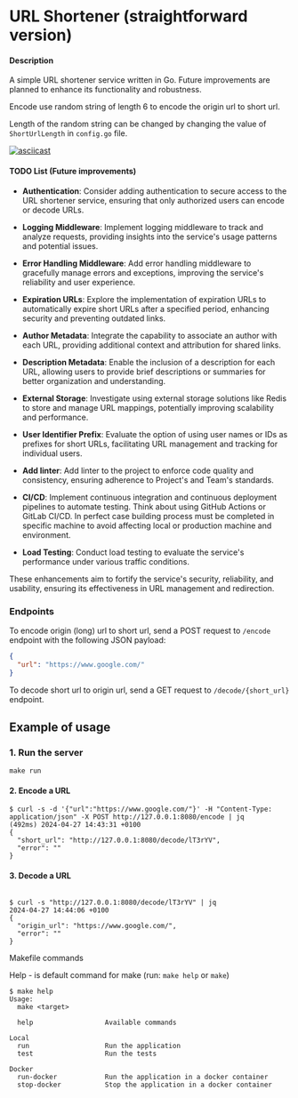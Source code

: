 # URL Shortener (straightforward version)


#### Description

A simple URL shortener service written in Go. Future improvements are planned to enhance its 
functionality and robustness.

Encode use random string of length 6 to encode the origin url to short url.

Length of the random string can be changed by changing the value of `ShortUrlLength` in `config.go` file.

[![asciicast](https://asciinema.org/a/6NBaGoAcchgyzEU87bwb5kOAm.svg)](https://asciinema.org/a/6NBaGoAcchgyzEU87bwb5kOAm)


#### TODO List (Future improvements)


- **Authentication**: Consider adding authentication to secure access to the URL shortener service, 
ensuring that only authorized users can encode or decode URLs.

- **Logging Middleware**: Implement logging middleware to track and analyze requests, providing insights 
into the service's usage patterns and potential issues.

- **Error Handling Middleware**: Add error handling middleware to gracefully manage errors and exceptions, 
improving the service's reliability and user experience.

- **Expiration URLs**: Explore the implementation of expiration URLs to automatically expire short URLs after 
a specified period, enhancing security and preventing outdated links.

- **Author Metadata**: Integrate the capability to associate an author with each URL, providing additional 
context and attribution for shared links.

- **Description Metadata**: Enable the inclusion of a description for each URL, allowing users to provide 
brief descriptions or summaries for better organization and understanding.

- **External Storage**: Investigate using external storage solutions like Redis to store and manage URL mappings, 
potentially improving scalability and performance.

- **User Identifier Prefix**: Evaluate the option of using user names or IDs as prefixes for short URLs, 
facilitating URL management and tracking for individual users.

- **Add linter**: Add linter to the project to enforce code quality and consistency, 
ensuring adherence to Project's and Team's standards.

- **CI/CD**: Implement continuous integration and continuous deployment pipelines to automate testing. 
Think about using GitHub Actions or GitLab CI/CD. 
In perfect case building process must be completed in specific machine to avoid affecting local or production machine and environment.

- **Load Testing**: Conduct load testing to evaluate the service's performance under various traffic conditions.

These enhancements aim to fortify the service's security, reliability, and usability, ensuring its 
effectiveness in URL management and redirection.



### Endpoints


To encode origin (long) url to short url, send a POST request to `/encode` endpoint with the following JSON payload:
```json
{
  "url": "https://www.google.com/"
}
```

To decode short url to origin url, send a GET request to `/decode/{short_url}` endpoint.


## Example of usage

### 1. Run the server
```shell
make run
```

#### 2. Encode a URL
```shell
$ curl -s -d '{"url":"https://www.google.com/"}' -H "Content-Type: application/json" -X POST http://127.0.0.1:8080/encode | jq                                              (492ms) 2024-04-27 14:43:31 +0100
{
  "short_url": "http://127.0.0.1:8080/decode/lT3rYV",
  "error": ""
}
```

#### 3. Decode a URL
```shell

$ curl -s "http://127.0.0.1:8080/decode/lT3rYV" | jq                                                                                                                                2024-04-27 14:44:06 +0100
{
  "origin_url": "https://www.google.com/",
  "error": ""
}
```


Makefile commands

Help - is default command for make (run: `make help` or `make`)
```shell
$ make help
Usage:
  make <target>

  help                  Available commands

Local
  run                   Run the application
  test                  Run the tests

Docker
  run-docker            Run the application in a docker container
  stop-docker           Stop the application in a docker container

```

